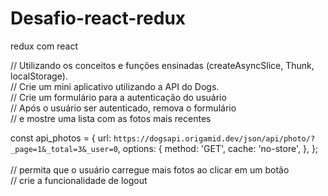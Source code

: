 # Desafio-react-redux
redux com react

// Utilizando os conceitos e funções ensinadas (createAsyncSlice, Thunk, localStorage).<br>
// Crie um mini aplicativo utilizando a API do Dogs.<br>
// Crie um formulário para a autenticação do usuário<br>
// Após o usuário ser autenticado, remova o formulário<br>
// e mostre uma lista com as fotos mais recentes<br>

const api_photos = {
  url: `https://dogsapi.origamid.dev/json/api/photo/?_page=1&_total=3&_user=0`,
  options: {
    method: 'GET',
    cache: 'no-store',
  },
};
<br><br>
// permita que o usuário carregue mais fotos ao clicar em um botão<br>
// crie a funcionalidade de logout
